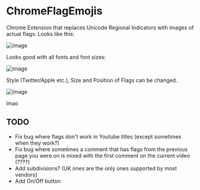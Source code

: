 # ChromeFlagEmojis

Chrome Extension that replaces Unicode Regional Indicators with images of actual flags.
Looks like this:

![image](https://github.com/Brxnni/ChromeFlagEmojis/assets/72916383/5faa91de-edc3-4a45-a6dd-a0cb45376f24)

Looks good with all fonts and font sizes:

![image](https://github.com/Brxnni/ChromeFlagEmojis/assets/72916383/76ab97c4-ff56-4c8c-872b-feff4a1377f7)

Style (Twitter/Apple etc.), Size and Position of Flags can be changed.

![image](https://github.com/Brxnni/ChromeFlagEmojis/assets/72916383/0478dd8f-c60f-4365-af6d-5721698d6586)

lmao

## TODO

* Fix bug where flags don't work in Youtube titles (except sometimes when they work?)
* Fix bug where sometimes a comment that has flags from the previous page you were on is mixed with the first comment on the current video (????)
* Add subdivisions? (UK ones are the only ones supported by most vendors)
* Add On/Off button

